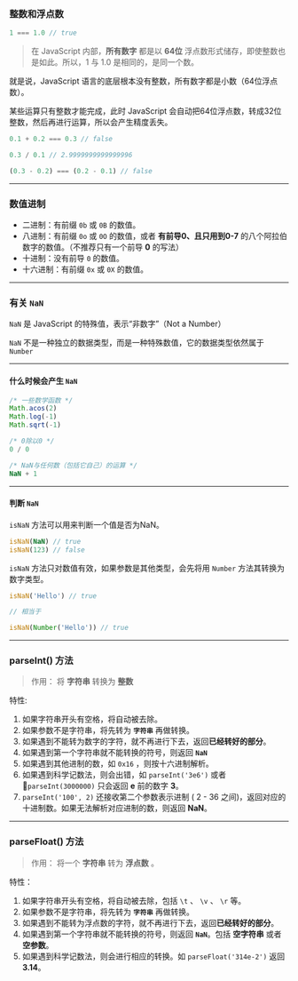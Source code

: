 ### 整数和浮点数

```JavaScript
1 === 1.0 // true
```

> 在 JavaScript 内部，**所有数字** 都是以 **64位** 浮点数形式储存，即使整数也是如此。所以，1 与 1.0 是相同的，是同一个数。

就是说，JavaScript 语言的底层根本没有整数，所有数字都是小数（64位浮点数）。

某些运算只有整数才能完成，此时 JavaScript 会自动把64位浮点数，转成32位整数，然后再进行运算，所以会产生精度丢失。

```JavaScript
0.1 + 0.2 === 0.3 // false

0.3 / 0.1 // 2.9999999999999996

(0.3 - 0.2) === (0.2 - 0.1) // false
```

---

### 数值进制

- 二进制：有前缀 `0b` 或 `0B` 的数值。
- 八进制：有前缀 `0o` 或 `0O` 的数值，或者 **有前导0、且只用到0-7** 的八个阿拉伯数字的数值。（不推荐只有一个前导 **0** 的写法）
- 十进制：没有前导 `0` 的数值。
- 十六进制：有前缀 `0x` 或 `0X` 的数值。

---

### 有关 `NaN`

`NaN` 是 JavaScript 的特殊值，表示“非数字”（Not a Number）

`NaN` 不是一种独立的数据类型，而是一种特殊数值，它的数据类型依然属于 `Number`

---

#### 什么时候会产生 `NaN`

```JavaScript
/* 一些数学函数 */
Math.acos(2)
Math.log(-1)
Math.sqrt(-1)

/* 0除以0 */
0 / 0

/* NaN与任何数（包括它自己）的运算 */
NaN + 1
```

---

#### 判断 `NaN`

`isNaN` 方法可以用来判断一个值是否为NaN。

```JavaScript
isNaN(NaN) // true
isNaN(123) // false
```

`isNaN` 方法只对数值有效，如果参数是其他类型，会先将用 `Number` 方法其转换为数字类型。

```JavaScript
isNaN('Hello') // true

// 相当于

isNaN(Number('Hello')) // true
```

---

### parseInt() 方法

> 作用： 将 **字符串** 转换为 **整数**

特性:

1. 如果字符串开头有空格，将自动被去除。
1. 如果参数不是字符串，将先转为 **`字符串`** 再做转换。
1. 如果遇到不能转为数字的字符，就不再进行下去，返回**已经转好的部分**。
1. 如果遇到第一个字符串就不能转换的符号，则返回 **`NaN`**
1. 如果遇到其他进制的数，如  `0x16` ，则按十六进制解析。
1. 如果遇到科学记数法，则会出错，如 `parseInt('3e6')` 或者  `parseInt(3000000)` 只会返回 **e** 前的数字 **3**。
1. `parseInt('100', 2)` 还接收第二个参数表示进制 ( 2 - 36 之间)，返回对应的十进制数。如果无法解析对应进制的数，则返回 **NaN**。

---

### parseFloat() 方法

> 作用： 将一个 **字符串** 转为 **浮点数** 。

特性：

1. 如果字符串开头有空格，将自动被去除，包括 `\t` 、 `\v` 、 `\r` 等。
1. 如果参数不是字符串，将先转为 **`字符串`** 再做转换。
1. 如果遇到不能转为浮点数的字符，就不再进行下去，返回**已经转好的部分**。
1. 如果遇到第一个字符串就不能转换的符号，则返回 **`NaN`**。包括 **空字符串** 或者 **空参数**。
1. 如果遇到科学记数法，则会进行相应的转换。如 `parseFloat('314e-2')` 返回 **3.14**。